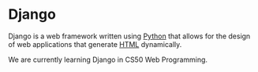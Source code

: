 # Django

Django is a web framework written using [Python](/wiki/Python) that allows for the design of web applications that generate [HTML](/wiki/HTML) dynamically.

We are currently learning Django in CS50 Web Programming.